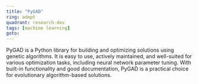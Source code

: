 ```yaml
---
title: "PyGAD"
ring: adopt
quadrant: research-dev
tags: [machine learning]
goto:
---
```


PyGAD is a Python library for building and optimizing solutions using genetic algorithms. It is easy to use, actively maintained, and well-suited for various optimization tasks, including neural network parameter tuning. With built-in functionality and good documentation, PyGAD is a practical choice for evolutionary algorithm-based solutions.
